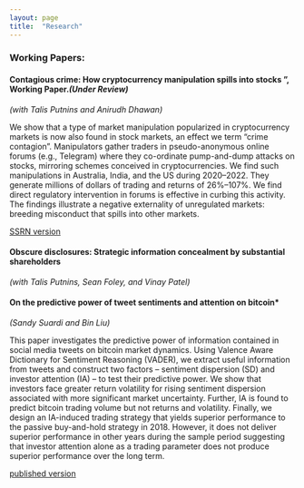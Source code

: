 ```yaml
---
layout: page
title:  "Research"
---
```


### Working Papers:
#### Contagious crime: How cryptocurrency manipulation spills into stocks ”, Working Paper.*(Under Review)*
*(with Talis Putnins and Anirudh Dhawan)*

We show that a type of market manipulation popularized in cryptocurrency markets is now also found in stock markets, an effect we term “crime contagion”. Manipulators gather traders in pseudo-anonymous online forums (e.g., Telegram) where they co-ordinate pump-and-dump attacks on stocks, mirroring schemes conceived in cryptocurrencies. We find such manipulations in Australia, India, and the US during 2020–2022. They generate millions of dollars of trading and returns of 26%–107%. We find direct regulatory intervention in forums is effective in curbing this activity. The findings illustrate a negative externality of unregulated markets: breeding misconduct that spills into other markets.

<a href="https://papers.ssrn.com/sol3/papers.cfm?abstract_id=4506293">SSRN version</a>
#### Obscure disclosures: Strategic information concealment by substantial shareholders 
*(with Talis Putnins, Sean Foley, and Vinay Patel)*

#### On the predictive power of tweet sentiments and attention on bitcoin*
*(Sandy Suardi and Bin Liu)* 

This paper investigates the predictive power of information contained in social media tweets on bitcoin market dynamics. Using Valence Aware Dictionary for Sentiment Reasoning (VADER), we extract useful information from tweets and construct two factors – sentiment dispersion (SD) and investor attention (IA) – to test their predictive power. We show that investors face greater return volatility for rising sentiment dispersion associated with more significant market uncertainty. Further, IA is found to predict bitcoin trading volume but not returns and volatility. Finally, we design an IA-induced trading strategy that yields superior performance to the passive buy-and-hold strategy in 2018. However, it does not deliver superior performance in other years during the sample period suggesting that investor attention alone as a trading parameter does not produce superior performance over the long term.

<a href="https://www.sciencedirect.com/science/article/pii/S1059056022000375">published version</a>


[jekyll-docs]: https://jekyllrb.com/docs/home
[jekyll-gh]:   https://github.com/jekyll/jekyll
[jekyll-talk]: https://talk.jekyllrb.com/

